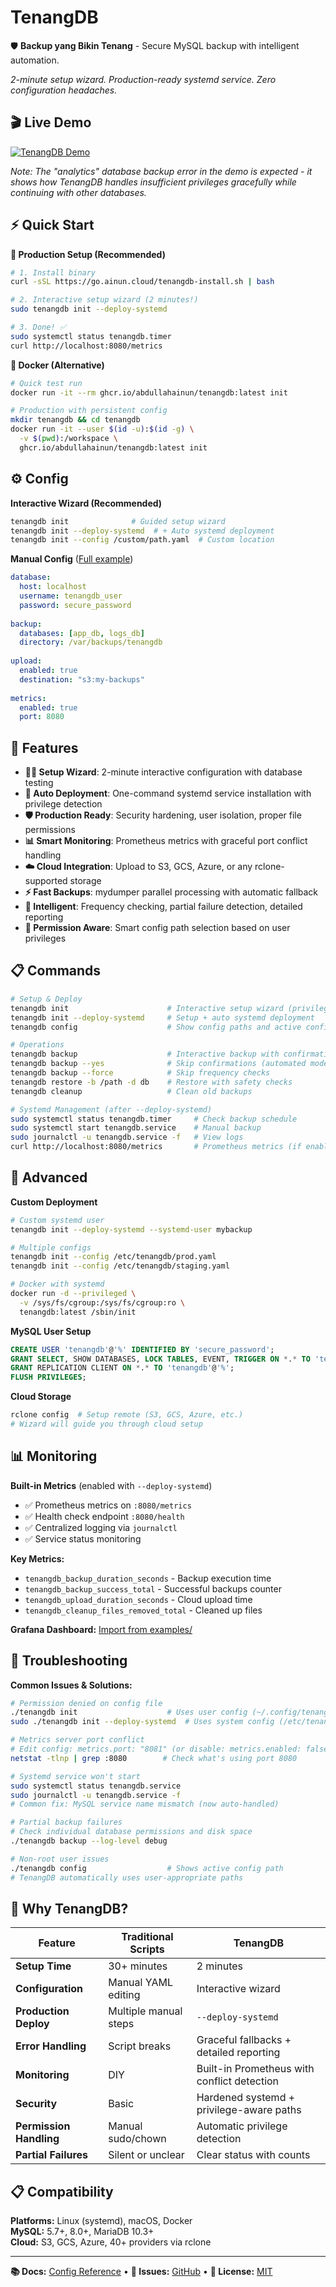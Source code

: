 # TenangDB

🛡️ **Backup yang Bikin Tenang** - Secure MySQL backup with intelligent automation.

*2-minute setup wizard. Production-ready systemd service. Zero configuration headaches.*

## 🎬 Live Demo

[![TenangDB Demo](https://asciinema.org/a/728588.svg)](https://asciinema.org/a/728588)

*Note: The "analytics" database backup error in the demo is expected - it shows how TenangDB handles insufficient privileges gracefully while continuing with other databases.*

## ⚡ Quick Start

**🚀 Production Setup (Recommended)**
```bash
# 1. Install binary
curl -sSL https://go.ainun.cloud/tenangdb-install.sh | bash

# 2. Interactive setup wizard (2 minutes!)
sudo tenangdb init --deploy-systemd

# 3. Done! ✅ 
sudo systemctl status tenangdb.timer
curl http://localhost:8080/metrics
```

**🐳 Docker (Alternative)**
```bash
# Quick test run
docker run -it --rm ghcr.io/abdullahainun/tenangdb:latest init

# Production with persistent config
mkdir tenangdb && cd tenangdb
docker run -it --user $(id -u):$(id -g) \
  -v $(pwd):/workspace \
  ghcr.io/abdullahainun/tenangdb:latest init
```

## ⚙️ Config

**Interactive Wizard (Recommended)**
```bash
tenangdb init              # Guided setup wizard
tenangdb init --deploy-systemd  # + Auto systemd deployment
tenangdb init --config /custom/path.yaml  # Custom location
```

**Manual Config** ([Full example](config.yaml.example))
```yaml
database:
  host: localhost
  username: tenangdb_user
  password: secure_password
  
backup:
  databases: [app_db, logs_db]
  directory: /var/backups/tenangdb
  
upload:
  enabled: true
  destination: "s3:my-backups"
  
metrics:
  enabled: true
  port: 8080
```

## 🔧 Features

- **🧙‍♂️ Setup Wizard**: 2-minute interactive configuration with database testing
- **🚀 Auto Deployment**: One-command systemd service installation with privilege detection
- **🛡️ Production Ready**: Security hardening, user isolation, proper file permissions
- **📊 Smart Monitoring**: Prometheus metrics with graceful port conflict handling
- **☁️ Cloud Integration**: Upload to S3, GCS, Azure, or any rclone-supported storage
- **⚡ Fast Backups**: mydumper parallel processing with automatic fallback
- **🧠 Intelligent**: Frequency checking, partial failure detection, detailed reporting
- **🔐 Permission Aware**: Smart config path selection based on user privileges

## 📋 Commands

```bash
# Setup & Deploy
tenangdb init                      # Interactive setup wizard (privilege-aware)
tenangdb init --deploy-systemd     # Setup + auto systemd deployment
tenangdb config                    # Show config paths and active config

# Operations  
tenangdb backup                    # Interactive backup with confirmation
tenangdb backup --yes              # Skip confirmations (automated mode)
tenangdb backup --force            # Skip frequency checks
tenangdb restore -b /path -d db    # Restore with safety checks
tenangdb cleanup                   # Clean old backups

# Systemd Management (after --deploy-systemd)
sudo systemctl status tenangdb.timer     # Check backup schedule
sudo systemctl start tenangdb.service    # Manual backup
sudo journalctl -u tenangdb.service -f   # View logs
curl http://localhost:8080/metrics       # Prometheus metrics (if enabled)
```

## 🔧 Advanced

**Custom Deployment**
```bash
# Custom systemd user
tenangdb init --deploy-systemd --systemd-user mybackup

# Multiple configs
tenangdb init --config /etc/tenangdb/prod.yaml
tenangdb init --config /etc/tenangdb/staging.yaml

# Docker with systemd
docker run -d --privileged \
  -v /sys/fs/cgroup:/sys/fs/cgroup:ro \
  tenangdb:latest /sbin/init
```

**MySQL User Setup**
```sql
CREATE USER 'tenangdb'@'%' IDENTIFIED BY 'secure_password';
GRANT SELECT, SHOW DATABASES, LOCK TABLES, EVENT, TRIGGER ON *.* TO 'tenangdb'@'%';
GRANT REPLICATION CLIENT ON *.* TO 'tenangdb'@'%';
FLUSH PRIVILEGES;
```

**Cloud Storage**
```bash
rclone config  # Setup remote (S3, GCS, Azure, etc.)
# Wizard will guide you through cloud setup
```

## 📊 Monitoring

**Built-in Metrics** (enabled with `--deploy-systemd`)
- ✅ Prometheus metrics on `:8080/metrics`
- ✅ Health check endpoint `:8080/health` 
- ✅ Centralized logging via `journalctl`
- ✅ Service status monitoring

**Key Metrics:**
- `tenangdb_backup_duration_seconds` - Backup execution time
- `tenangdb_backup_success_total` - Successful backups counter
- `tenangdb_upload_duration_seconds` - Cloud upload time
- `tenangdb_cleanup_files_removed_total` - Cleaned up files

**Grafana Dashboard:** [Import from examples/](grafana/dashboard.json)

## 🔧 Troubleshooting

**Common Issues & Solutions:**

```bash
# Permission denied on config file
./tenangdb init                    # Uses user config (~/.config/tenangdb/)
sudo ./tenangdb init --deploy-systemd  # Uses system config (/etc/tenangdb/)

# Metrics server port conflict
# Edit config: metrics.port: "8081" (or disable: metrics.enabled: false)
netstat -tlnp | grep :8080        # Check what's using port 8080

# Systemd service won't start
sudo systemctl status tenangdb.service
sudo journalctl -u tenangdb.service -f
# Common fix: MySQL service name mismatch (now auto-handled)

# Partial backup failures
# Check individual database permissions and disk space
./tenangdb backup --log-level debug

# Non-root user issues
./tenangdb config                  # Shows active config path
# TenangDB automatically uses user-appropriate paths
```

## 🎯 Why TenangDB?

| Feature | Traditional Scripts | TenangDB |
|---------|-------------------|----------|
| **Setup Time** | 30+ minutes | 2 minutes |
| **Configuration** | Manual YAML editing | Interactive wizard |
| **Production Deploy** | Multiple manual steps | `--deploy-systemd` |
| **Error Handling** | Script breaks | Graceful fallbacks + detailed reporting |
| **Monitoring** | DIY | Built-in Prometheus with conflict detection |
| **Security** | Basic | Hardened systemd + privilege-aware paths |
| **Permission Handling** | Manual sudo/chown | Automatic privilege detection |
| **Partial Failures** | Silent or unclear | Clear status with counts |

## 📋 Compatibility

**Platforms:** Linux (systemd), macOS, Docker  
**MySQL:** 5.7+, 8.0+, MariaDB 10.3+  
**Cloud:** S3, GCS, Azure, 40+ providers via rclone

---

**📚 Docs:** [Config Reference](config.yaml.example) • **🐛 Issues:** [GitHub](https://github.com/abdullahainun/tenangdb/issues) • **📄 License:** [MIT](LICENSE)

